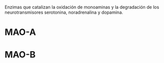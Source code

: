 Enzimas que catalizan la oxidación de monoaminas y la degradación de los neurotransmisores serotonina, noradrenalina y dopamina.

# MAO-A

# MAO-B

